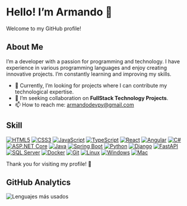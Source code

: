 # Hello! I’m Armando 👋

Welcome to my GitHub profile!

## About Me
I’m a developer with a passion for programming and technology. I have experience in various programming languages and enjoy creating innovative projects. I’m constantly learning and improving my skills.

- 🌱 Currently, I’m looking for projects where I can contribute my technological expertise.
- 👯 I’m seeking collaboration on **FullStack Technology Projects**.
- 📫 How to reach me: [armandodevpy@gmail.com](mailto:armandodevpy@gmail.com)

## Skill
[![HTML5](https://img.shields.io/badge/HTML5-E34F26?style=for-the-badge&logo=html5&logoColor=white)]()
[![CSS3](https://img.shields.io/badge/CSS3-1572B6?style=for-the-badge&logo=css3&logoColor=white)]()
[![JavaScript](https://img.shields.io/badge/JavaScript-F7DF1E?style=for-the-badge&logo=javascript&logoColor=black)]()
[![TypeScript](https://img.shields.io/badge/TypeScript-007ACC?style=for-the-badge&logo=typescript&logoColor=white)]()
[![React](https://img.shields.io/badge/React-20232A?style=for-the-badge&logo=react&logoColor=61DAFB)]()
[![Angular](https://img.shields.io/badge/Angular-DD0031?style=for-the-badge&logo=angular&logoColor=white)]()
[![C#](https://img.shields.io/badge/C%23-239120?style=for-the-badge&logo=c-sharp&logoColor=white)]()
[![ASP.NET Core](https://img.shields.io/badge/ASP.NET_Core-512BD4?style=for-the-badge&logo=.net&logoColor=white)]()
[![Java](https://img.shields.io/badge/Java-007396?style=for-the-badge&logo=java&logoColor=white)]()
[![Spring Boot](https://img.shields.io/badge/Spring_Boot-6DB33F?style=for-the-badge&logo=spring-boot&logoColor=white)]()
[![Python](https://img.shields.io/badge/Python-3776AB?style=for-the-badge&logo=python&logoColor=white)]()
[![Django](https://img.shields.io/badge/Django-092E20?style=for-the-badge&logo=django&logoColor=white)]()
[![FastAPI](https://img.shields.io/badge/FastAPI-009688?style=for-the-badge&logo=fastapi&logoColor=white)]()
[![SQL Server](https://img.shields.io/badge/SQL_Server-CC2927?style=for-the-badge&logo=microsoft-sql-server&logoColor=white)]()
[![Docker](https://img.shields.io/badge/Docker-2496ED?style=for-the-badge&logo=docker&logoColor=white)]()
[![Git](https://img.shields.io/badge/Git-F05032?style=for-the-badge&logo=git&logoColor=white)]()
[![Linux](https://img.shields.io/badge/Linux-FCC624?style=for-the-badge&logo=linux&logoColor=black)]()
[![Windows](https://img.shields.io/badge/Windows-0078D6?style=for-the-badge&logo=windows&logoColor=white)]()
[![Mac](https://img.shields.io/badge/macOS-000000?style=for-the-badge&logo=apple&logoColor=white)]()


Thank you for visiting my profile! 🚀

## GitHub Analytics
![Lenguajes más usados](https://github-readme-stats.vercel.app/api/top-langs/?username=ArmandoDevPy&layout=compact&theme=radical)


